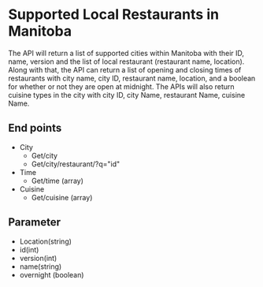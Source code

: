 # Supported Local Restaurants in Manitoba
The API will return a list of supported cities within Manitoba with their ID, name, version and the list of local restaurant (restaurant name, location). Along with that, the API can return a list of opening and closing times of restaurants with city name, city ID, restaurant name, location, and a boolean for whether or not they are open at midnight. The APIs will also return cuisine types in the city with city ID, city Name, restaurant Name, cuisine Name.

## End points
- City
  - Get/city 
  - Get/city/restaurant/?q="id"
- Time
  - Get/time (array)
- Cuisine 
  - Get/cuisine (array)
  
## Parameter
- Location(string)
- id(int)
- version(int)
- name(string)
- overnight (boolean)
